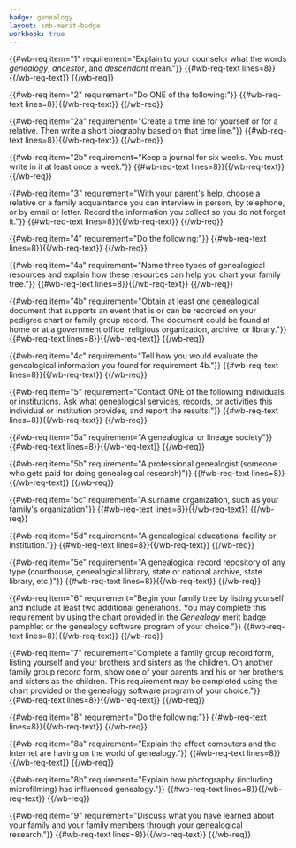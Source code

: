 ```yaml
---
badge: genealogy
layout: smb-merit-badge
workbook: true
---
```



{{#wb-req item="1" requirement="Explain to your counselor what the words *genealogy*, *ancestor*, and *descendant* mean."}}
{{#wb-req-text lines=8}}{{/wb-req-text}}
{{/wb-req}}

{{#wb-req item="2" requirement="Do ONE of the following:"}}
{{#wb-req-text lines=8}}{{/wb-req-text}}
{{/wb-req}}

{{#wb-req item="2a" requirement="Create a time line for yourself or for a relative. Then write a short biography based on that time line."}}
{{#wb-req-text lines=8}}{{/wb-req-text}}
{{/wb-req}}

{{#wb-req item="2b" requirement="Keep a journal for six weeks. You must write in it at least once a week."}}
{{#wb-req-text lines=8}}{{/wb-req-text}}
{{/wb-req}}

{{#wb-req item="3" requirement="With your parent's help, choose a relative or a family acquaintance you can interview in person, by telephone, or by email or letter. Record the information you collect so you do not forget it."}}
{{#wb-req-text lines=8}}{{/wb-req-text}}
{{/wb-req}}

{{#wb-req item="4" requirement="Do the following:"}}
{{#wb-req-text lines=8}}{{/wb-req-text}}
{{/wb-req}}

{{#wb-req item="4a" requirement="Name three types of genealogical resources and explain how these resources can help you chart your family tree."}}
{{#wb-req-text lines=8}}{{/wb-req-text}}
{{/wb-req}}

{{#wb-req item="4b" requirement="Obtain at least one genealogical document that supports an event that is or can be recorded on your pedigree chart or family group record. The document could be found at home or at a government office, religious organization, archive, or library."}}
{{#wb-req-text lines=8}}{{/wb-req-text}}
{{/wb-req}}

{{#wb-req item="4c" requirement="Tell how you would evaluate the genealogical information you found for requirement 4b."}}
{{#wb-req-text lines=8}}{{/wb-req-text}}
{{/wb-req}}

{{#wb-req item="5" requirement="Contact ONE of the following individuals or institutions. Ask what genealogical services, records, or activities this individual or institution provides, and report the results:"}}
{{#wb-req-text lines=8}}{{/wb-req-text}}
{{/wb-req}}

{{#wb-req item="5a" requirement="A genealogical or lineage society"}}
{{#wb-req-text lines=8}}{{/wb-req-text}}
{{/wb-req}}

{{#wb-req item="5b" requirement="A professional genealogist (someone who gets paid for doing genealogical research)"}}
{{#wb-req-text lines=8}}{{/wb-req-text}}
{{/wb-req}}

{{#wb-req item="5c" requirement="A surname organization, such as your family's organization"}}
{{#wb-req-text lines=8}}{{/wb-req-text}}
{{/wb-req}}

{{#wb-req item="5d" requirement="A genealogical educational facility or institution."}}
{{#wb-req-text lines=8}}{{/wb-req-text}}
{{/wb-req}}

{{#wb-req item="5e" requirement="A genealogical record repository of any type (courthouse, genealogical library, state or national archive, state library, etc.)"}}
{{#wb-req-text lines=8}}{{/wb-req-text}}
{{/wb-req}}

{{#wb-req item="6" requirement="Begin your family tree by listing yourself and include at least two additional generations. You may complete this requirement by using the chart provided in the *Genealogy* merit badge pamphlet or the genealogy software program of your choice."}}
{{#wb-req-text lines=8}}{{/wb-req-text}}
{{/wb-req}}

{{#wb-req item="7" requirement="Complete a family group record form, listing yourself and your brothers and sisters as the children. On another family group record form, show one of your parents and his or her brothers and sisters as the children. This requirement may be completed using the chart provided or the genealogy software program of your choice."}}
{{#wb-req-text lines=8}}{{/wb-req-text}}
{{/wb-req}}

{{#wb-req item="8" requirement="Do the following:"}}
{{#wb-req-text lines=8}}{{/wb-req-text}}
{{/wb-req}}

{{#wb-req item="8a" requirement="Explain the effect computers and the Internet are having on the world of genealogy."}}
{{#wb-req-text lines=8}}{{/wb-req-text}}
{{/wb-req}}

{{#wb-req item="8b" requirement="Explain how photography (including microfilming) has influenced genealogy."}}
{{#wb-req-text lines=8}}{{/wb-req-text}}
{{/wb-req}}

{{#wb-req item="9" requirement="Discuss what you have learned about your family and your family members through your genealogical research."}}
{{#wb-req-text lines=8}}{{/wb-req-text}}
{{/wb-req}}
